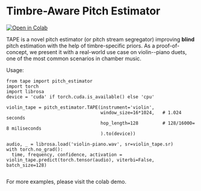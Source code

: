 # Timbre-Aware Pitch Estimator
<a href="https://githubtocolab.com/MTG/tape/blob/main/colab_demo.ipynb" target="_parent"><img src="https://colab.research.google.com/assets/colab-badge.svg" alt="Open in Colab"/></a>


TAPE is a novel pitch estimator (or pitch stream segregator) improving **blind** pitch estimation with the help of timbre-specific priors. As a proof-of-concept, we present it with a real-world use case on violin--piano duets, one of the most common scenarios in chamber music. 

Usage:
```
from tape import pitch_estimator
import torch
import librosa
device = 'cuda' if torch.cuda.is_available() else 'cpu'

violin_tape = pitch_estimator.TAPE(instrument='violin', 
                                   window_size=16*1024,   # 1.024 seconds
                                   hop_length=128         # 128/16000= 8 miliseconds 
                                   ).to(device))

audio, _ = librosa.load('violin-piano.wav', sr=violin_tape.sr)
with torch.no_grad():
  time, frequency, confidence, activation = violin_tape.predict(torch.tensor(audio), viterbi=False, batch_size=128)


```

For more examples, please visit the colab demo.
